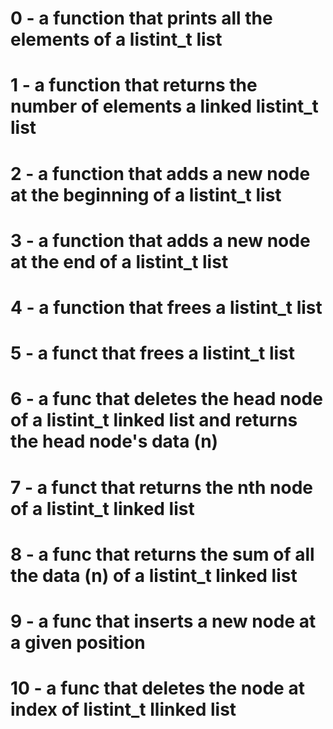 # 0 - a function that prints all the elements of a listint_t list
# 1 - a function that returns the number of elements a linked listint_t list
# 2 - a function that adds a new node at the beginning of a listint_t list
# 3 - a function that adds a new node at the end of a listint_t list
# 4 - a function that frees a listint_t list
# 5 - a funct that frees a listint_t list
# 6 - a func that deletes the head node of a listint_t linked list and returns the head node's data (n)
# 7 - a funct that returns the nth node of a listint_t linked list
# 8 - a func that returns the sum of all the data (n) of a listint_t linked list
# 9 - a func that inserts a new node at a given position
# 10 - a func that deletes the node at index of listint_t llinked list

